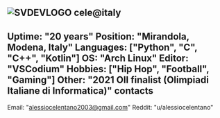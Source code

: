 ![SVDEVLOGO](https://user-images.githubusercontent.com/94058192/236700939-fdb1fd0f-6ded-4db1-93a3-c1e07744afb0.png) 
cele@italy
----------
Uptime: "20 years"
Position: "Mirandola, Modena, Italy"
Languages: ["Python", "C", "C++", "Kotlin"]
OS: "Arch Linux"
Editor: "VSCodium"
Hobbies: ["Hip Hop", "Football", "Gaming"]
Other: "2021 OII finalist (Olimpiadi Italiane di Informatica)"
contacts
--------
Email: "alessiocelentano2003@gmail.com"
Reddit: "u/alessiocelentano"

